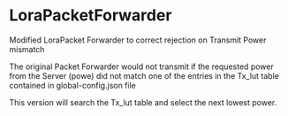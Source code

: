 # LoraPacketForwarder
Modified LoraPacket Forwarder to correct rejection on Transmit Power mismatch

The original Packet Forwarder would not transmit if the requested power from the Server (powe) did not match one of the entries in the Tx_lut table contained in global-config.json file

This version will search the Tx_lut table and select the next lowest power. 

